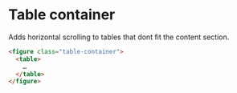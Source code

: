 # Table container

Adds horizontal scrolling to tables that dont fit the content section.

```html
<figure class="table-container">
  <table>
    …
  </table>
</figure>
```
